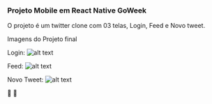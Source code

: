 ###  Projeto Mobile em React Native GoWeek 

O projeto é um twitter clone com 03 telas, Login, Feed e Novo tweet.

Imagens do Projeto final

Login:
![alt text](https://i.postimg.cc/FRhv3SNq/image-mobile.png)

Feed:
![alt text](https://i.postimg.cc/ZnMzGDpt/twit-mobile-dash.png)

Novo Tweet:
![alt text](https://i.postimg.cc/wMvdbdtQ/mobile-new.png)


:rocket: :rocket:
